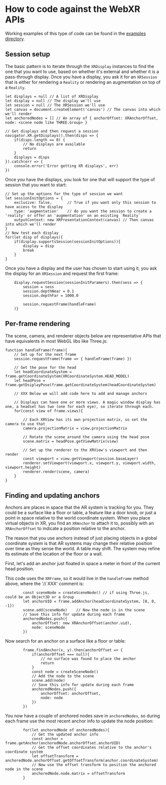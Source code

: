# How to code against the WebXR APIs 

Working examples of this type of code can be found in the [examples directory](https://github.com/mozilla/webxr-polyfill/tree/master/examples).

## Session setup

The basic pattern is to iterate through the `XRDisplay` instances to find the one that you want to use, based on whether it's external and whether it is a pass-through display. Once you have a display, you ask it for an `XRSession` that is either for rendering a `Reality` or rendering an augmentation on top of a `Reality`.

	let displays = null // A list of XRDisplay
	let display = null // The display we'll use
	let session = null // The XRSession we'll use
	let canvas = document.createElement('canvas') // The canvas into which we'll render
	let anchoredNodes = [] // An array of { anchorOffset: XRAnchorOffset, node: <scene node like THREE.Group> }

	// Get displays and then request a session
	navigator.XR.getDisplays().then(disps => {
		if(disps.length == 0) {
			// No displays are available
			return
		}
		displays = disps
	}).catch(err => {
		console.error('Error getting XR displays', err)
	})

Once you have the displays, you look for one that will support the type of session that you want to start:

	// Set up the options for the type of session we want 
	let sessionInitOptions = {
		exclusive: false,		// True if you want only this session to have access to the display
		type: 'augmentation'	// do you want the session to create a 'reality' or offer an 'augmentation' on an existing `Reality`
		outputContext: new XRPresentationContext(canvas) // Then canvas into which we'll render
	}
	// Now test each display
	for(let disp of displays){
		if(display.supportsSession(sessionInitOptions)){
			display = disp
			break
		}
	}

Once you have a display and the user has chosen to start using it, you ask the display for an `XRSession` and request the first frame:

		display.requestSession(sessionInitParamers).then(sess => {
			session = sess
			session.depthNear = 0.1
			session.depthFar = 1000.0

			session.requestFrame(handleFrame)
		)}

## Per-frame rendering

The scene, camera, and renderer objects below are representative APIs that have equivalents in most WebGL libs like Three.js:

	function handleFrame(frame){
		// Set up for the next frame
		session.requestFrame(frame => { handleFrame(frame) })

		// Get the pose for the head
		let headCoordinateSystem = frame.getCoordinateSystem(XRCoordinateSystem.HEAD_MODEL)
		let headPose = frame.getDsiplayPose(frame.getCoordinateSystem(headCoordinateSystem)

		// XXX Below we will add code here to add and manage anchors

		// Displays can have one or more views. A magic window display has one, a headset has two (one for each eye), so iterate through each.
		for(const view of frame.views){

			// Each XRView has its own projection matrix, so set the camera to use that
			camera.projectionMatrix = view.projectionMatrix

			// Rotate the scene around the camera using the head pose
			scene.matrix = headPose.getViewMatrix(view)

			// Set up the renderer to the XRView's viewport and then render
			const viewport = view.getViewport(session.baseLayer)
			renderer.setViewport(viewport.x, viewport.y, viewport.width, viewport.height)
			renderer.render(scene, camera)
		}
	}

## Finding and updating anchors

Anchors are places in space that the AR system is tracking for you. They could be a surface like a floor or table, a feature like a door knob, or just a point in space relative to the world coordinate system. When you place virtual objects in XR, you find an `XRAnchor` to attach it to, possibly with an `XRAnchorOffset` to indicate a position relative to the anchor.

The reason that you use anchors instead of just placing objects in a global coordinate system is that AR systems may change their relative position over time as they sense the world. A table may shift. The system may refine its estimate of the location of the floor or a wall.

First, let's add an anchor just floated in space a meter in front of the current head position.

This code uses the `XRFrame`, so it would live in the `handleFrame` method above, where the '// XXX' comment is:

			const sceneNode = createSceneNode() // if using Three.js, could be an Object3D or a Group
			let anchorUID = frame.addAnchor(headCoordinateSystem, [0, 0, -1]) 
			scene.add(sceneNode)	// Now the node is in the scene
			// Save this info for update during each frame
			anchoredNodes.push({
				anchorOffset: new XRAnchorOffset(anchor.uid),
				node: sceneNode
			})

Now search for an anchor on a surface like a floor or table:

			frame.findAnchor(x, y).then(anchorOffset => {
				if(anchorOffset === null){
					// no surface was found to place the anchor
					return
				}
				const node = createSceneNode()
				// Add the node to the scene
				scene.add(node)
				// Save this info for update during each frame
				anchoredNodes.push({
					anchorOffset: anchorOffset,
					node: node
				})
			})

You now have a couple of anchored nodes save in `anchoredNodes`, so during each frame use the most recent anchor info to update the node position:

			for(let anchoredNode of anchoredNodes){
				// Get the updated anchor info
				const anchor = frame.getAnchor(anchoredNode.anchorOffset.anchorUID)
				// Get the offset coordinates relative to the anchor's coordinate system
				let offsetTransform = anchoredNode.anchorOffset.getOffsetTransform(anchor.coordinateSystem)
				// Now use the offset transform to position the anchored node in the scene
				anchoredNode.node.matrix = offsetTransform
			}


